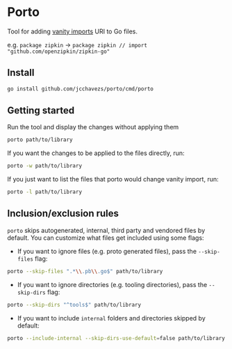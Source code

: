 # Porto

Tool for adding [vanity imports](https://sagikazarmark.hu/blog/vanity-import-paths-in-go/) URI to Go files.

e.g. `package zipkin` -> `package zipkin // import "github.com/openzipkin/zipkin-go"`

## Install

```bash
go install github.com/jcchavezs/porto/cmd/porto
```

## Getting started

Run the tool and display the changes without applying them

```bash
porto path/to/library
```

If you want the changes to be applied to the files directly, run:

```bash
porto -w path/to/library
```

If you just want to list the files that porto would change vanity import, run:

```bash
porto -l path/to/library
```
## Inclusion/exclusion rules

`porto` skips autogenerated, internal, third party and vendored files by default. You can customize what files get included using some flags:

- If you want to ignore files (e.g. proto generated files), pass the `--skip-files` flag:

```bash
porto --skip-files ".*\\.pb\\.go$" path/to/library
```
- If you want to ignore directories (e.g. tooling directories), pass the `--skip-dirs` flag:

```bash
porto --skip-dirs "^tools$" path/to/library
```
- If you want to include `internal` folders and directories skipped by default:

```bash
porto --include-internal --skip-dirs-use-default=false path/to/library
```
